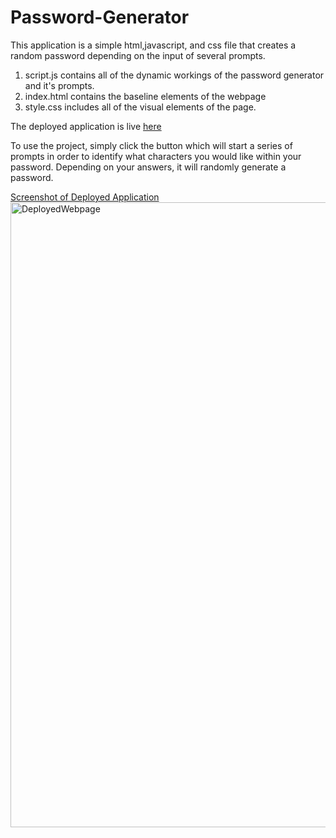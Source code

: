 
# Password-Generator
This application is a simple html,javascript, and css file that creates a random password depending on the input of several prompts.

1. script.js contains all of the dynamic workings of the password generator and it's prompts.
2. index.html contains the baseline elements of the webpage
3. style.css includes all of the visual elements of the page.

The deployed application is live [here](https://splitrabbit.github.io/Password-Generator/)

To use the project, simply click the button which will start a series of prompts in order to identify what characters you would like within your password.
Depending on your answers, it will randomly generate a password. 

[Screenshot of Deployed Application](./assets/DeployedWebpage.png)
<img width="1000" alt="DeployedWebpage" src="https://user-images.githubusercontent.com/90064411/159075431-72f524cf-5e36-4605-9fc8-206895a68230.png">

